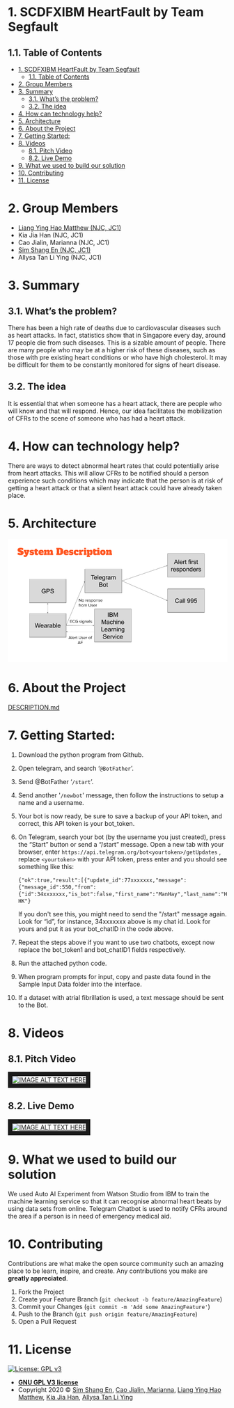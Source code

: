 # 1. SCDFXIBM HeartFault by Team Segfault

## 1.1. Table of Contents
- [1. SCDFXIBM HeartFault by Team Segfault](#1-scdfxibm-heartfault-by-team-segfault)
  - [1.1. Table of Contents](#11-table-of-contents)
- [2. Group Members](#2-group-members)
- [3. Summary](#3-summary)
  - [3.1. What’s the problem?](#31-whats-the-problem)
  - [3.2. The idea](#32-the-idea)
- [4. How can technology help?](#4-how-can-technology-help)
- [5. Architecture](#5-architecture)
- [6. About the Project](#6-about-the-project)
- [7. Getting Started:](#7-getting-started)
- [8. Videos](#8-videos)
  - [8.1. Pitch Video](#81-pitch-video)
  - [8.2. Live Demo](#82-live-demo)
- [9. What we used to build our solution](#9-What-we-used-to-build-our-solution)
- [10. Contributing](#10-contributing)
- [11. License](#11-license)


# 2. Group Members
- [Liang Ying Hao Matthew (NJC, JC1)](https://github.com/MattLiangYH/)
- Kia Jia Han (NJC, JC1)
- Cao Jialin, Marianna  (NJC, JC1)
- [Sim Shang En (NJC, JC1)](https://github.com/12458)
- Allysa Tan Li Ying (NJC, JC1)

# 3. Summary
## 3.1. What’s the problem?
There has been a high rate of deaths due to cardiovascular diseases such as heart attacks. In fact, statistics show that in Singapore every day, around 17 people die from such diseases. This is a sizable amount of people. There are many people who may be at a higher risk of these diseases, such as those with pre existing heart conditions or who have high cholesterol. It may be difficult for them to be constantly monitored for signs of heart disease.
## 3.2. The idea
It is essential that when someone has a heart attack, there are people who will know and that will respond. Hence, our idea facilitates the mobilization of CFRs to the scene of someone who has had a heart attack.

# 4. How can technology help?
There are ways to detect abnormal heart rates that could potentially arise from heart attacks. This will allow CFRs to be notified should a person experience such conditions which may indicate that the person is at risk of getting a heart attack or that a silent heart attack could have already taken place.

# 5. Architecture
![Architecture](/assets/architecture.png "Architecture")

# 6. About the Project
[DESCRIPTION.md](/DESCRIPTION.md)

# 7. Getting Started:

1. Download the python program from Github.
2. Open telegram, and search ‘`@BotFather`’.
3. Send @BotFather ‘`/start`’.
4. Send another '`/newbot`' message, then follow the instructions to setup a name and a username.
5. Your bot is now ready, be sure to save a backup of your API token, and correct, this API token is your bot_token.
6. On Telegram, search your bot (by the username you just created), press the “Start” button or send a “/start” message.
   Open a new tab with your browser, enter `https://api.telegram.org/bot<yourtoken>/getUpdates` , replace `<yourtoken>` with your API token, press enter and you should see something like this: 
   ```
   {"ok":true,"result":[{"update_id":77xxxxxxx,"message":{"message_id":550,"from":{"id":34xxxxxxx,"is_bot":false,"first_name":"ManHay","last_name":"Hong","username":"manhay212","language_code":"en-HK"}
   ```
   If you don't see this, you might need to send the "/start" message again. Look for “id”, for instance, 34xxxxxxx above is my chat id. Look for yours and put it as your bot_chatID in the code above.

7. Repeat the steps above if you want to use two chatbots, except now replace the bot_token1 and bot_chatID1 fields respectively.
8. Run the attached python code.
9. When program prompts for input, copy and paste data found in the Sample Input Data folder into the interface. 
10. If a dataset with atrial fibrillation is used, a text message should be sent to the Bot.

# 8. Videos
## 8.1. Pitch Video
<a href="http://www.youtube.com/watch?feature=player_embedded&v=YOUTUBE_VIDEO_ID_HERE
" target="_blank"><img src="http://img.youtube.com/vi/YOUTUBE_VIDEO_ID_HERE/0.jpg" 
alt="IMAGE ALT TEXT HERE" width="240" height="180" border="10" /></a>
## 8.2. Live Demo
<a href="http://www.youtube.com/watch?feature=player_embedded&v=YOUTUBE_VIDEO_ID_HERE
" target="_blank"><img src="http://img.youtube.com/vi/YOUTUBE_VIDEO_ID_HERE/0.jpg" 
alt="IMAGE ALT TEXT HERE" width="240" height="180" border="10" /></a>

# 9. What we used to build our solution

We used Auto AI Experiment from Watson Studio from IBM to train the machine learning service so that it can recognise abnormal heart beats by using data sets from online. Telegram Chatbot is used to notify CFRs around the area if a person is in need of emergency medical aid.

# 10. Contributing

Contributions are what make the open source community such an amazing place to be learn, inspire, and create. Any contributions you make are **greatly appreciated**.

1. Fork the Project
2. Create your Feature Branch (`git checkout -b feature/AmazingFeature`)
3. Commit your Changes (`git commit -m 'Add some AmazingFeature'`)
4. Push to the Branch (`git push origin feature/AmazingFeature`)
5. Open a Pull Request

# 11. License

[![License: GPL v3](https://img.shields.io/badge/License-GPLv3-blue.svg)](https://www.gnu.org/licenses/gpl-3.0)
- **[GNU GPL V3 license](https://www.gnu.org/licenses/gpl-3.0.en.html)**
- Copyright 2020 © [Sim Shang En](https://github.com/12458), [Cao Jialin, Marianna](https://github.com/mariannacao), [Liang Ying Hao Matthew](https://github.com/12458), [Kia Jia Han](https://github.com/12458), [Allysa Tan Li Ying](https://github.com/12458) 
